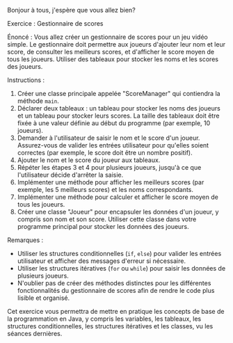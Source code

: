 Bonjour à tous, j'espère que vous allez bien?

Exercice : Gestionnaire de scores

Énoncé :
Vous allez  créer un gestionnaire de scores pour un jeu vidéo simple. 
Le gestionnaire doit permettre aux joueurs d'ajouter leur nom et leur score, 
de consulter les meilleurs scores, et d'afficher le score moyen de tous les joueurs. 
Utiliser des tableaux pour stocker les noms et les scores des joueurs.

Instructions :

1. Créer une classe principale appelée "ScoreManager" qui contiendra la méthode `main`.
2. Déclarer deux tableaux : un tableau pour stocker les noms des joueurs et un tableau pour stocker leurs scores.
La taille des tableaux doit être fixée à une valeur définie au début du programme (par exemple, 10 joueurs).
3. Demander à l'utilisateur de saisir le nom et le score d'un joueur. Assurez-vous de valider les entrées utilisateur 
pour qu'elles soient correctes (par exemple, le score doit être un nombre positif).
4. Ajouter le nom et le score du joueur aux tableaux.
5. Répéter les étapes 3 et 4 pour plusieurs joueurs, jusqu'à ce que l'utilisateur décide d'arrêter la saisie.
6. Implémenter une méthode pour afficher les meilleurs scores (par exemple, les 5 meilleurs scores) 
et les noms correspondants.
7. Implémenter une méthode pour calculer et afficher le score moyen de tous les joueurs.
8. Créer une classe "Joueur" pour encapsuler les données d'un joueur, y compris son nom et son score.
Utiliser cette classe dans votre programme principal pour stocker les données des joueurs.

Remarques :
- Utiliser les structures conditionnelles (`if`, `else`) pour valider les entrées utilisateur 
et afficher des messages d'erreur si nécessaire.
- Utiliser les structures itératives (`for` ou `while`) pour saisir les données de plusieurs joueurs.
- N'oublier pas de créer des méthodes distinctes pour les différentes fonctionnalités du gestionnaire
de scores afin de rendre le code plus lisible et organisé.

Cet exercice vous permettra de mettre en pratique les concepts de base de la programmation en Java, 
y compris les variables, les tableaux, les structures conditionnelles, les structures itératives 
et les classes, vu les séances dernières.
